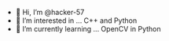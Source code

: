 - 👋 Hi, I’m @hacker-57
- 👀 I’m interested in ... C++ and Python
- 🌱 I’m currently learning ... OpenCV in Python

<!---
hacker-57/hacker-57 is a ✨ special ✨ repository because its `README.md` (this file) appears on your GitHub profile.
You can click the Preview link to take a look at your changes.
--->

